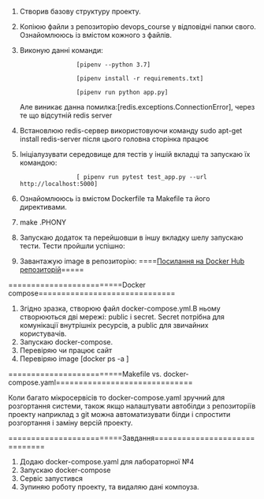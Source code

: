 1. Створив базову структуру проекту.
2. Копіюю файли з репозиторію devops_course у відповідні папки свого. Ознайомлююсь із вмістом кожного з файлів.
3. Виконую данні команди:

                       [pipenv --python 3.7]
                       
                       [pipenv install -r requirements.txt]
                       
                       [pipenv run python app.py]
   Але виникає данна помилка:[redis.exceptions.ConnectionError], через те що відсутній redis server
   
4. Встановлюю redis-сервер використовуючи команду sudo apt-get install redis-server  після цього головна сторінка працює


5. Ініціалузувати середовище для тестів у іншій вкладці  та запускаю їх командою:

                       [ pipenv run pytest test_app.py --url http://localhost:5000]
6. Ознайомлююсь із вмістом Dockerfile та Makefile та його директивами.
7. make .PHONY 
8. Запускаю додаток та перейшовши в іншу вкладку шелу запускаю тести.
   Тести пройшли успішно:

9.  Завантажую image в репозиторію:
====[Посилання на Docker Hub репозиторій](https://hub.docker.com/repository/docker/prometej46297/lab_5_test)=====

=========================Docker compose==============================

1. Згідно зразка, створюю файл docker-compose.yml.В ньому створюються дві мережі: public і secret. Secret потрібна для комунікації внутрішніх ресурсів, а public для звичайних користувачів.
2. Запускаю docker-compose.
3. Перевіряю чи працює сайт
4. Перевіряю image [docker ps -a ]

=========================Makefile vs. docker-compose.yaml==============================

Коли багато мікросервісів то docker-compose.yaml зручний для розгортання системи, також якщо налаштувати автобілди з репозиторіїв проекту наприклад з git
можна автоматизувати білди і спростити розгортання і заміну версій проекту.

=========================Завдання==============================
1. Додаю docker-compose.yaml для лабораторної №4
2. Запускаю docker-compose
3. Сервіс запустився 
4. Зупиняю роботу проекту, та видаляю дані компоуза.
